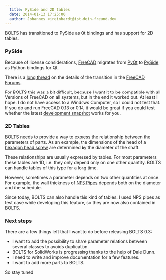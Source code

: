 ```yaml
---
  title: PySide and 2D tables
  date: 2014-01-13 17:25:00
  author: Johannes <jreinhardt@ist-dein-freund.de>
---
```


BOLTS has transitioned to PySide as Qt bindings and has support for 2D tables.

<!-- more -->

### PySide

Because of license considerations, [FreeCAD](http://freecadweb.org) migrates
from [PyQt](http://www.riverbankcomputing.com/software/pyqt/intro) to
[PySide](http://qt-project.org/wiki/PySide) as Python bindings for Qt.

There is a [long thread](http://forum.freecadweb.org/viewtopic.php?f=10&t=5303&start=50)
on the details of the transition in the [FreeCAD Forums](http://forum.freecadweb.org).

For BOLTS this was a bit difficult, because I want it to be compatible with all
Versions of FreeCAD on all systems, but in the end it worked out. At least I
hope. I do not have access to a Windows Computer, so I could not test that. If
you do and run FreeCAD 0.13 or 0.14, it would be great if you could test
whether the latest 
[development snapshot]({{site.baseurl}}/downloads.html) works for you.

### 2D Tables

BOLTS needs to provide a way to express the relationship between the parameters
of parts. As an example, the dimensions of the head of a 
[hexagon head screw]({{site.baseurl}}/html/classes/ISO4017.html) 
are determined by the diameter of the shaft.

These relationships are usually expressed by tables. For most parameters these
tables are 1D, i.e. they only depend only on one other quantity. BOLTS can
handle tables of this type for a long time.

However, sometimes a parameter depends on two other quantities at once. For
example, the wall thickness of 
[NPS Pipes](http://www.engineersedge.com/pipe_schedules.htm)
depends both on the diameter and the schedule. 

Since today, BOLTS can also handle this kind of tables. I used NPS pipes as
test case while developing this feature, so they are now also contained in
BOLTS.

### Next steps

There are a few things left that I want to do before releasing BOLTS 0.3:

* I want to add the possibility to share parameter relations between several classes to avoids duplication.
* BOLTS for SolidWorks is progressing thanks to the help of Dale Dunn.
* I need to write and improve documentation for a few features.
* I want to add more parts to BOLTS.

So stay tuned

